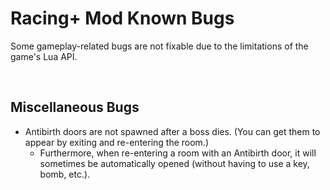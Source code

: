 # Racing+ Mod Known Bugs

Some gameplay-related bugs are not fixable due to the limitations of the game's Lua API.

<br />

## Miscellaneous Bugs

- Antibirth doors are not spawned after a boss dies. (You can get them to appear by exiting and re-entering the room.)
  - Furthermore, when re-entering a room with an Antibirth door, it will sometimes be automatically opened (without having to use a key, bomb, etc.).

<!--
- When returning to the Boss Rush from a crawlspace, the camera will jerk from the door to the location of the crawlspace.
- In a multi-character speedrun, if you save and quit on the frame that the Checkpoint spawns, then you will also spawn a trophy. (Reported by thereisnofuture)
- Bob's Bladder produces green creep instead of blue. (Reported by PassionDrama)
- If The Forgotten or The Soul falls into a pitfall and dies, then the game will lock up for a few seconds. (Reported by Gamonymous)
- If there are multiple The Haunts in a room, all of the Lil Haunts will be detached at once, because tracking the individual ones is too difficult. (Reported by thereisnofuture)
-->

<br />

<!--
## Bugs with Seeded Death

- It does not add or remove transformations. (Reported by Moucheron Quipet)
- It does not add the familiars back in the correct order. (Reported by thisguyisbarry)
- It does not properly account for familiars from Cambion Conception and Immaculate Conception.
- It can cause you to get a 2nd Small Rock from a tinted rock. (Reported by Moucheron Quipet)
- It can grant the Stompy transformation if you revive with Magic Mushroom or Leo.
- Reviving with Magic Mushroom bugs out the screen. (Reported by thisguyisbarry)
- Being a ghost while Mega Blast is active will show the animation playing but the blast itself will be removed.
- Being a ghost will prevent Brimstone-style lasers from firing. (Reported by Xelnas)
- Reviving with Experimental Treatment will give you different stats. (Reported by sisuka)
- The following pills will cause the player to become unfaded:
  - Health Up (7)
  - Range Up (12)
  - Speed Up (14)
  - Tears Up (16)
  - Luck Up (18)
  - Paralysis (22)
  - Power Pill (36)
  - Feels like I'm walking on sunshine! (45)

<br />
-->
